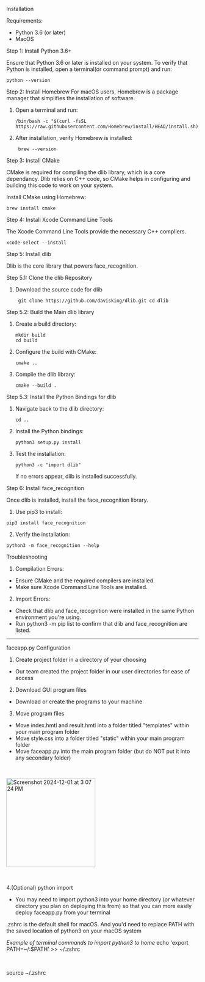 Installation

Requirements: 
- Python 3.6 (or later) 
- MacOS 

Step 1: Install Python 3.6+ 

Ensure that Python 3.6 or later is installed on your system. 
To verify that Python is installed, open a terminal(or command prompt) and run: 

    python --version 
  

Step 2: Install Homebrew
For macOS users, Homebrew is a package manager that simplifies the installation of software. 

1. Open a terminal and run:
   
       /bin/bash -c "$(curl -fsSL https://raw.githubusercontent.com/Homebrew/install/HEAD/install.sh)"

2. After installation, verify Homebrew is installed:

        brew --version   
Step 3: Install CMake 

CMake is required for compiling the dlib library, which is a core dependancy. Dlib relies on C++ code, so CMake helps in configuring and building this code to work on your system. 

Install CMake using Homebrew: 

    brew install cmake 

Step 4: Install Xcode Command Line Tools 

The Xcode Command Line Tools provide the necessary C++ compliers.

    xcode-select --install

Step 5: Install dlib 

Dlib is the core library that powers face_recognition. 

Step 5.1: Clone the dlib Repository 
  1. Download the source code for dlib

          git clone https://github.com/davisking/dlib.git cd dlib 
Step 5.2: Build the Main dlib library
  1. Create a build directory:

         mkdir build
         cd build
  2. Configure the build with CMake:

         cmake ..

  3. Complie the dlib library:

         cmake --build . 

Step 5.3: Install the Python Bindings for dlib 
  1. Navigate back to the dlib directory:

         cd ..
  2. Install the Python bindings:

         python3 setup.py install
     
  3. Test the installation: 

         python3 -c "import dlib"

     If no errors appear, dlib is installed successfully. 


Step 6: Install face_recognition 

Once dlib is installed, install the face_recognition library. 

  1. Use pip3 to install:

    pip3 install face_recognition

  2. Verify the installation:
     
    python3 -m face_recognition --help


Troubleshooting 

1. Compilation Errors:

- Ensure CMake and the required compilers are installed.
- Make sure Xcode Command Line Tools are installed.

2. Import Errors:

- Check that dlib and face_recognition were installed in the same Python environment you're using.
- Run python3 -m pip list to confirm that dlib and face_recognition are listed.

_________________________

faceapp.py Configuration 

1. Create project folder in a directory of your choosing

- Our team created the project folder in our user directories for ease of access

2. Download GUI program files

- Download or create the programs to your machine 

3. Move program files
   
- Move index.hmtl and result.hmtl into a folder titled "templates" within your main program folder 
- Move style.css into a folder titled "static" within your main program folder 
- Move faceapp.py into the main program folder (but do NOT put it into any secondary folder)
<p><br></p>
  <img width="233" alt="Screenshot 2024-12-01 at 3 07 24 PM" src="https://github.com/user-attachments/assets/88d5876a-e97d-464d-a2d8-036e1e269641">
<p><br></p>
4.(Optional) python import 

- You may need to import python3 into your home directory (or whatever directory you plan on deploying this from) so that you can more easily deploy faceapp.py from your terminal

.zshrc is the default shell for macOS. And you'd need to replace PATH with the saved location of python3 on your macOS system

*Example of terminal commands to import python3 to home*
echo 'export PATH=~/:$PATH' >> ~/.zshrc
<p><br></p>
source ~/.zshrc






